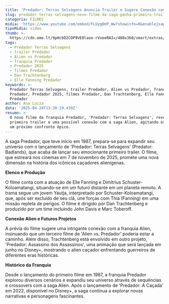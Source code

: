 ```yaml
---
title: 'Predador: Terras Selvagens Anuncia Trailer e Sugere Conexão com Alien'
slug: predador-terras-selvagens-novo-filme-da-saga-ganha-primeiro-trailer-assista
categoria: FILMES
midia: 'https://www.youtube.com/embed/FLUyg0mP_Ww?showinfo=0&enablejsapi=1'
tipoMidia: video
thumb: >-
  https://cdn.ome.lt/9pHcbD2COP9VE0laoo-rVoeeRAI=/480x360/smart/extras/conteudos/omelete_THUMB_-_2025-04-23T131253.966.png
tags:
  - Predador Terras Selvagens
  - trailer Predador
  - Alien vs Predador
  - franquia Predador
  - Predador 2025
  - filmes Predador
  - Dan Trachtenberg
  - Elle Fanning Predador
keywords: >-
  Predador Terras Selvagens, trailer Predador, Alien vs Predador, franquia
  Predador, Predador 2025, filmes Predador, Dan Trachtenberg, Elle Fanning
  Predador
author: Ana Luiza
data: '2025-04-24T13:30:19.439Z'
resumo: >-
  O novo filme da franquia Predador, 'Predador: Terras Selvagens', revela seu
  primeiro trailer e uma possível conexão com a saga Alien, agitando os fãs para
  um próximo confronto épico.
---
```


A saga Predador, que teve início em 1987, prepara-se para expandir seu universo com o lançamento de 'Predador: Terras Selvagens' (Predator: Badlands), que acaba de lançar seu emocionante primeiro trailer. O filme, que estreará nos cinemas em 7 de novembro de 2025, promete uma nova dimensão na história dos icônicos caçadores alienígenas.

<blockquote class="twitter-tweet"><a href="https://twitter.com/user/status/1915074072150704599"></a></blockquote>

**Elenco e Produção**

O filme conta com a atuação de Elle Fanning e Dimitrius Schuster-Koloamatangi, situando-se em um futuro distante em um planeta remoto. A trama segue um jovem Yautja, interpretado por Schuster-Koloamatangi, que, após ser excluído de seu clã, une forças com Thia (Fanning) em uma missão repleta de perigos. O filme é dirigido por Dan Trachtenberg e produzido por um time incluindo John Davis e Marc Toberoff.

**Conexão Alien e Futuros Projetos**

A prévia do filme sugere uma intrigante conexão com a franquia Alien, insinuando que um terceiro filme de 'Alien vs. Predador' poderia estar a caminho. Além disso, Trachtenberg está envolvido em outro projeto, 'Predador: Assassino dos Assassinos', uma animação que será lançada em junho no Disney+, mostrando o alien caçador enfrentando guerreiros de diferentes eras históricas.

**Histórico da Franquia**

Desde o lançamento do primeiro filme em 1987, a franquia Predador explorou diversos cenários e expandiu seu universo através de sequências e crossovers com a saga Alien. Após o lançamento de 'Predador: A Caçada' em 2022, disponível no Disney+, a saga continua a explorar novas narrativas e personagens fascinantes.
